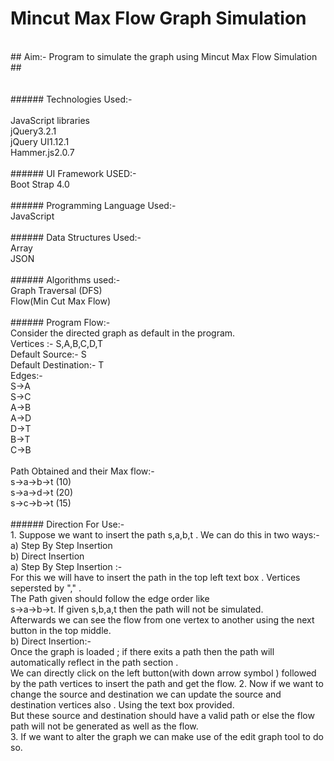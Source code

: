  # Mincut Max Flow Graph Simulation
<br>
 ## Aim:- Program to simulate the graph using Mincut Max Flow Simulation ## <br><br>
<br>
###### Technologies Used:-  <br>
<br>
JavaScript libraries <br>
jQuery3.2.1 <br>
jQuery UI1.12.1 <br>
Hammer.js2.0.7 <br>
<br>
 ###### UI Framework USED:-  <br>
Boot Strap 4.0 <br>
<br>
 ###### Programming Language Used:-  <br>
JavaScript <br>
<br>
###### Data Structures Used:- <br>
Array <br>
JSON <br>
<br>
###### Algorithms used:- <br>
Graph Traversal (DFS) <br>
Flow(Min Cut Max Flow)<br>
<br>
###### Program Flow:-  <br>
Consider the directed graph as default in the program. <br>
Vertices :- S,A,B,C,D,T <br>
Default Source:- S <br>
Default Destination:- T <br>
Edges:- <br>
  S->A <br>
  S->C <br>
  A->B <br>
  A->D <br>
  D->T <br>
  B->T <br>
  C->B <br>
<br>
Path Obtained and their Max flow:-  <br>
  s->a->b->t (10) <br>
  s->a->d->t (20) <br>
  s->c->b->t (15) <br>
 <br>
###### Direction For Use:- <br>
  1. Suppose we want to insert the path s,a,b,t . We can do this in two ways:- <br>
    a) Step By Step Insertion <br>
    b) Direct Insertion <br>
    a) Step By Step Insertion :- <br>
        For this we will have to insert the path in the top left text box . Vertices sepersted by "," . <br>
        The Path given should follow the edge order like <br>
        s->a->b->t. If given s,b,a,t then the path will not be simulated. <br>
        Afterwards we can see the flow from one vertex to another using the next button in the top middle. <br>
    b)  Direct Insertion:- <br>
        Once  the graph is loaded ; if there exits a path then the path will automatically reflect in the path section .  <br>
        We can directly click on the left button(with down arrow symbol ) followed by the path vertices to insert the path and get the flow.
  2. Now if we want to change the source and destination we can update the source and destination vertices also . Using the text box provided. <br>
      But these source and destination should have a valid path or else the flow path will not be generated as well as the flow. <br>
  3. If we want to alter the graph we can make use of the edit graph tool to do so.<br>
        
  

